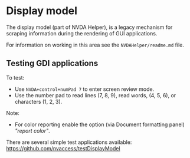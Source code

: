 # Display model

The display model (part of NVDA Helper), is a legacy mechanism for scraping
information during the rendering of GUI applications.

For information on working in this area see the `NVDAHelper/readme.md` file.

## Testing GDI applications
To test:
- Use `NVDA+control+numPad 7` to enter screen review mode.
- Use the number pad to read lines (7, 8, 9), read words, (4, 5, 6), or characters (1, 2, 3).

Note:
- For color reporting enable the option (via Document formatting panel) _"report color"_.

There are several simple test applications available:
https://github.com/nvaccess/testDisplayModel
